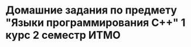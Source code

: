 <h1 align="left">Домашние задания по предмету "Языки программирования C++" 1 курс 2 семестр ИТМО</h1>
